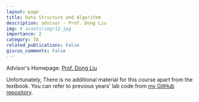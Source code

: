 ```yaml
---
layout: page
title: Data Structure and Algorithm
description: advisor - Prof. Dong Liu
img: # assets/img/12.jpg
importance: 2
category: TA
related_publications: False
giscus_comments: False
---
```


Advisor's Homepage: <a href="https://faculty.ustc.edu.cn/dongeliu/">Prof. Dong Liu</a>

Unfortunately, There is no additional material for this course apart from the textbook. You can refer to previous years' lab code from [my GitHub repository](https://github.com/AlbedoWang/DataStructure-and-Algorithm).